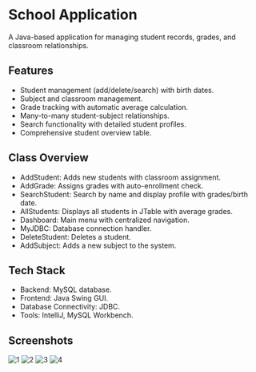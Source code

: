 # School Application
 A Java-based application for managing student records, grades, and classroom relationships.

 ## Features
- Student management (add/delete/search) with birth dates.
- Subject and classroom management.
- Grade tracking with automatic average calculation.
- Many-to-many student-subject relationships.
- Search functionality with detailed student profiles.
- Comprehensive student overview table.

## Class Overview
- AddStudent:	Adds new students with classroom assignment.
- AddGrade:	Assigns grades with auto-enrollment check.
- SearchStudent:	Search by name and display profile with grades/birth date.
- AllStudents:	Displays all students in JTable with average grades.
- Dashboard:	Main menu with centralized navigation.
- MyJDBC:	Database connection handler.
- DeleteStudent: Deletes a student.
- AddSubject: Adds a new subject to the system.

## Tech Stack
- Backend: MySQL database.
- Frontend: Java Swing GUI.
- Database Connectivity: JDBC.
- Tools: IntelliJ, MySQL Workbench.

## Screenshots
![1](https://github.com/user-attachments/assets/de40715f-a4fd-4d8c-ae1c-28ba5715adfb)
![2](https://github.com/user-attachments/assets/385ce418-9d5f-4cb6-90c6-82f70f24893a)
![3](https://github.com/user-attachments/assets/12fe177b-86e3-4415-b41a-0df52da8c09c)
![4](https://github.com/user-attachments/assets/de12a3fe-95e0-4547-94f6-a08ace47d41a)




